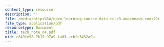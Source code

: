 ```yaml
---
content_type: resource
description: ''
file: /media/https%3A/open-learning-course-data-rc.s3.amazonaws.com/21m-735-technical-design-scenery-mechanisms-and-special-effects-spring-2004/c849fe987b1997a9fa03acbfc3432a9a_tech_note_n4.pdf
file_type: application/pdf
resourcetype: Document
title: tech_note_n4.pdf
uid: c849fe98-7b19-97a9-fa03-acbfc3432a9a
---
```


